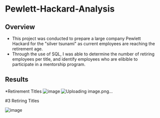 # Pewlett-Hackard-Analysis
## Overview 
* This project was conducted to prepare a large company Pewlett Hackard for the "silver tsunami" as current employees are reaching the retirement age.
* Through the use of SQL, I was able to determine the number of retiring employees per title, and identify employees who are elibible to participate in a mentorship program. 

## Results 
*Retirement Titles 
![image](https://user-images.githubusercontent.com/100107588/163692022-44157f5e-e2d2-40e4-8d0c-be6f7690c443.png)
![Uploading image.png…]()

#3 Retiring Titles 

![image](https://user-images.githubusercontent.com/100107588/163691943-feba949f-439f-49e2-9351-84316cf436e3.png)
